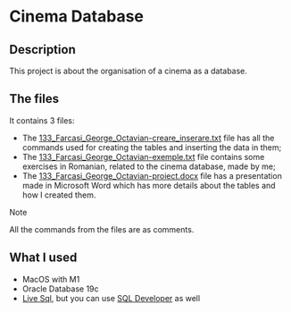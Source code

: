 # Cinema Database

## Description
This project is about the organisation of a cinema as a database.

## The files
It contains 3 files:
- The [133_Farcasi_George_Octavian-creare_inserare.txt](133_Farcasi_George_Octavian-creare_inserare.txt) file has all the commands used for creating the tables and inserting the data in them;
- The [133_Farcasi_George_Octavian-exemple.txt](133_Farcasi_George_Octavian-exemple.txt) file contains some exercises in Romanian, related to the cinema database, made by me;
- The [133_Farcasi_George_Octavian-proiect.docx](133_Farcasi_George_Octavian-proiect.docx) file has a presentation made in Microsoft Word which has more details about the tables and how I created them.

>[!NOTE]
>All the commands from the files are as comments.

## What I used
- MacOS with M1
- Oracle Database 19c
- [Live Sql](https://livesql.oracle.com/apex/f?p=590:1000), but you can use [SQL Developer](https://www.oracle.com/database/sqldeveloper/technologies/download/) as well
 
